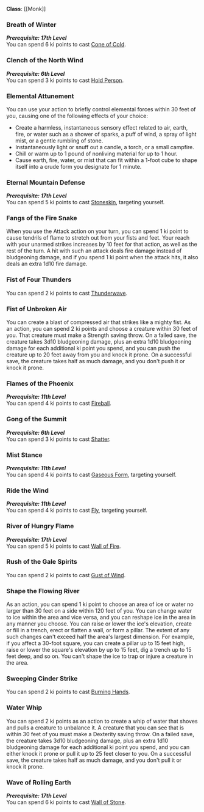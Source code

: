 **Class**: [[Monk]] 

### Breath of Winter

**_Prerequisite: 17th Level_**  
You can spend 6 ki points to cast [Cone of Cold](http://dnd5e.wikidot.com/spell:cone-of-cold).

### Clench of the North Wind

**_Prerequisite: 6th Level_**  
You can spend 3 ki points to cast [Hold Person](http://dnd5e.wikidot.com/spell:hold-person).

### Elemental Attunement

You can use your action to briefly control elemental forces within 30 feet of you, causing one of the following effects of your choice:

- Create a harmless, instantaneous sensory effect related to air, earth, fire, or water such as a shower of sparks, a puff of wind, a spray of light mist, or a gentle rumbling of stone.
- Instantaneously light or snuff out a candle, a torch, or a small campfire.
- Chill or warm up to 1 pound of nonliving material for up to 1 hour.
- Cause earth, fire, water, or mist that can fit within a 1-foot cube to shape itself into a crude form you designate for 1 minute.

### Eternal Mountain Defense

**_Prerequisite: 17th Level_**  
You can spend 5 ki points to cast [Stoneskin](http://dnd5e.wikidot.com/spell:stoneskin), targeting yourself.

### Fangs of the Fire Snake

When you use the Attack action on your turn, you can spend 1 ki point to cause tendrils of flame to stretch out from your fists and feet. Your reach with your unarmed strikes increases by 10 feet for that action, as well as the rest of the turn. A hit with such an attack deals fire damage instead of bludgeoning damage, and if you spend 1 ki point when the attack hits, it also deals an extra 1d10 fire damage.

### Fist of Four Thunders

You can spend 2 ki points to cast [Thunderwave](http://dnd5e.wikidot.com/spell:thunderwave).

### Fist of Unbroken Air

You can create a blast of compressed air that strikes like a mighty fist. As an action, you can spend 2 ki points and choose a creature within 30 feet of you. That creature must make a Strength saving throw. On a failed save, the creature takes 3d10 bludgeoning damage, plus an extra 1d10 bludgeoning damage for each additional ki point you spend, and you can push the creature up to 20 feet away from you and knock it prone. On a successful save, the creature takes half as much damage, and you don't push it or knock it prone.

### Flames of the Phoenix

**_Prerequisite: 11th Level_**  
You can spend 4 ki points to cast [Fireball](http://dnd5e.wikidot.com/spell:fireball).

### Gong of the Summit

**_Prerequisite: 6th Level_**  
You can spend 3 ki points to cast [Shatter](http://dnd5e.wikidot.com/spell:shatter).

### Mist Stance

**_Prerequisite: 11th Level_**  
You can spend 4 ki points to cast [Gaseous Form](http://dnd5e.wikidot.com/spell:gaseous-form), targeting yourself.

### Ride the Wind

**_Prerequisite: 11th Level_**  
You can spend 4 ki points to cast [Fly](http://dnd5e.wikidot.com/spell:fly), targeting yourself.

### River of Hungry Flame

**_Prerequisite: 17th Level_**  
You can spend 5 ki points to cast [Wall of Fire](http://dnd5e.wikidot.com/spell:wall-of-fire).

### Rush of the Gale Spirits

You can spend 2 ki points to cast [Gust of Wind](http://dnd5e.wikidot.com/spell:gust-of-wind).

### Shape the Flowing River

As an action, you can spend 1 ki point to choose an area of ice or water no larger than 30 feet on a side within 120 feet of you. You can change water to ice within the area and vice versa, and you can reshape ice in the area in any manner you choose. You can raise or lower the ice's elevation, create or fill in a trench, erect or flatten a wall, or form a pillar. The extent of any such changes can't exceed half the area's largest dimension. For example, if you affect a 30-foot square, you can create a pillar up to 15 feet high, raise or lower the square's elevation by up to 15 feet, dig a trench up to 15 feet deep, and so on. You can't shape the ice to trap or injure a creature in the area.

### Sweeping Cinder Strike

You can spend 2 ki points to cast [Burning Hands](http://dnd5e.wikidot.com/spell:burning-hands).

### Water Whip

You can spend 2 ki points as an action to create a whip of water that shoves and pulls a creature to unbalance it. A creature that you can see that is within 30 feet of you must make a Dexterity saving throw. On a failed save, the creature takes 3d10 bludgeoning damage, plus an extra 1d10 bludgeoning damage for each additional ki point you spend, and you can either knock it prone or pull it up to 25 feet closer to you. On a successful save, the creature takes half as much damage, and you don't pull it or knock it prone.

### Wave of Rolling Earth

**_Prerequisite: 17th Level_**  
You can spend 6 ki points to cast [Wall of Stone](http://dnd5e.wikidot.com/spell:wall-of-stone).